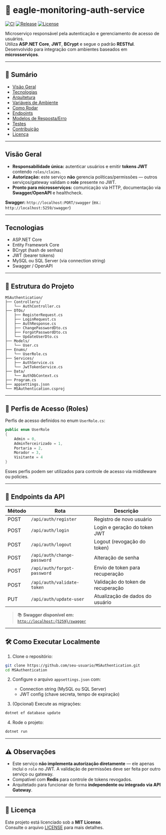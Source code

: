 # 🔐 eagle-monitoring-auth-service
[![CI](https://img.shields.io/github/actions/workflow/status/SEU_USUARIO/eagle-monitoring-auth-service/ci.yml?branch=main)]()
[![Release](https://img.shields.io/github/v/release/SEU_USUARIO/eagle-monitoring-auth-service)]()
[![License](https://img.shields.io/badge/license-MIT-blue.svg)]()


Microserviço responsável pela autenticação e gerenciamento de acesso de usuários.  
Utiliza **ASP.NET Core**, **JWT**, **BCrypt** e segue o padrão **RESTful**.  
Desenvolvido para integração com ambientes baseados em **microsserviços**.

---

## 📌 Sumário

- [Visão Geral](#visão-geral)
- [Tecnologias](#tecnologias)
- [Arquitetura](#arquitetura)
- [Variáveis de Ambiente](#variáveis-de-ambiente)
- [Como Rodar](#como-rodar)
- [Endpoints](#endpoints)
- [Modelos de Resposta/Erro](#modelos-de-respostaerro)
- [Testes](#testes)
- [Contribuição](#contribuição)
- [Licença](#licença)

---

## Visão Geral
- **Responsabilidade única:** autenticar usuários e emitir **tokens JWT** contendo `roles/claims`.
- **Autorização:** este serviço **não** gerencia políticas/permissões — outros serviços/gateway validam o **role** presente no JWT.
- **Pronto para microsserviços:** comunicação via HTTP, documentação via **Swagger/OpenAPI** e healthcheck.

**Swagger:** `http://localhost:PORT/swagger` (ex.: `http://localhost:5259/swagger`)

---

## Tecnologias
- ASP.NET Core
- Entity Framework Core
- BCrypt (hash de senhas)
- JWT (bearer tokens)
- MySQL ou SQL Server (via connection string)
- Swagger / OpenAPI

---
## 📁 Estrutura do Projeto

```
MSAuthentication/
├── Controllers/
│   └── AuthController.cs
├── DTOs/
│   ├── RegisterRequest.cs
│   ├── LoginRequest.cs
│   ├── AuthResponse.cs
│   ├── ChangePasswordDto.cs
│   ├── ForgotPasswordDto.cs
│   └── UpdateUserDto.cs
├── Models/
│   └── User.cs
├── Enums/
│   └── UserRole.cs
├── Services/
│   ├── AuthService.cs
│   └── JwtTokenService.cs
├── Data/
│   └── AuthDbContext.cs
├── Program.cs
├── appsettings.json
└── MSAuthentication.csproj
```

---

## 🔑 Perfis de Acesso (Roles)

Perfis de acesso definidos no enum `UserRole.cs`:

```csharp
public enum UserRole
{
    Admin = 0,
    AdminTerceirizado = 1,
    Portaria = 2,
    Morador = 3,
    Visitante = 4
}
```

Esses perfis podem ser utilizados para controle de acesso via middleware ou policies.

---

## 📮 Endpoints da API

| Método | Rota                          | Descrição                           |
|--------|-------------------------------|--------------------------------------|
| POST   | `/api/auth/register`          | Registro de novo usuário             |
| POST   | `/api/auth/login`             | Login e geração do token JWT         |
| POST   | `/api/auth/logout`            | Logout (revogação do token)          |
| POST   | `/api/auth/change-password`   | Alteração de senha                   |
| POST   | `/api/auth/forgot-password`   | Envio de token para recuperação      |
| POST   | `/api/auth/validate-token`    | Validação do token de recuperação    |
| PUT    | `/api/auth/update-user`       | Atualização de dados do usuário      |

> 📚 **Swagger disponível em:**  
> [`http://localhost:{5259}/swagger`](http://localhost:5259/swagger)

---

## 🛠️ Como Executar Localmente

1. Clone o repositório:

```bash
git clone https://github.com/seu-usuario/MSAuthentication.git
cd MSAuthentication
```

2. Configure o arquivo `appsettings.json` com:
   - Connection string (MySQL ou SQL Server)
   - JWT config (chave secreta, tempo de expiração)

3. (Opcional) Execute as migrações:

```bash
dotnet ef database update
```

4. Rode o projeto:

```bash
dotnet run
```

---

## ⚠️ Observações

- Este serviço **não implementa autorização diretamente** — ele apenas inclui o `role` no JWT. A validação de permissões deve ser feita por outro serviço ou gateway.
- Compatível com **Redis** para controle de tokens revogados.
- Arquitetado para funcionar de forma **independente ou integrado via API Gateway**.

---

## 📄 Licença

Este projeto está licenciado sob a **MIT License**.  
Consulte o arquivo [LICENSE](LICENSE) para mais detalhes.
